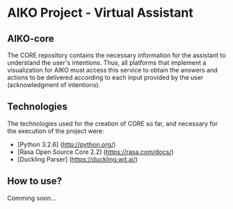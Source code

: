 # AIKO Project - Virtual Assistant

## AIKO-core
  
   The CORE repository contains the necessary information for the assistant to understand the user's intentions.
   Thus, all platforms that implement a visualization for AIKO must access this service to obtain the answers and actions to be delivered according to each input provided by the user (acknowledgment of intentions).
  
## Technologies
  
   The technologies used for the creation of CORE so far, and necessary for the execution of the project were:
  
   * [Python 3.2.6] (http://python.org/)
   * [Rasa Open Source Core 2.2] (https://rasa.com/docs/)
   * [Duckling Parser] (https://duckling.wit.ai/)
  
  ## How to use?
 
   Comming soon...

